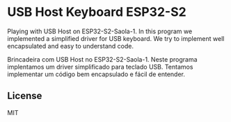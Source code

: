 # USB Host Keyboard ESP32-S2

Playing with USB Host on ESP32-S2-Saola-1. In this program we implemented a simplified driver for USB keyboard. We try to implement well encapsulated and easy to understand code.

Brincadeira com USB Host no ESP32-S2-Saola-1. Neste programa implentamos um driver simplificado para teclado USB. Tentamos implementar um código bem encapsulado e fácil de entender. 

## License
MIT

